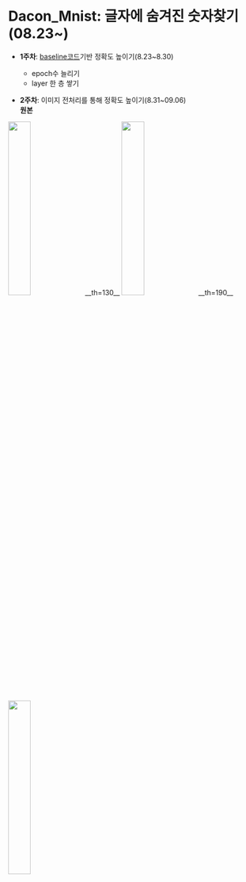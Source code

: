 # Dacon_Mnist: 글자에 숨겨진 숫자찾기 (08.23~)  
- __1주차__: [baseline코드](https://github.com/Jimin980921/Dacon_Mnist/blob/master/dacon_baseline.ipynb)기반 정확도 높이기(8.23~8.30) 
  - epoch수 늘리기  
  - layer 한 층 쌓기  
  
 - __2주차__: 이미지 전처리를 통해 정확도 높이기(8.31~09.06)  
__원본__  
<img src="https://user-images.githubusercontent.com/57060127/92070331-a71a4880-ede6-11ea-86b6-27df9fb1780e.JPG" width=30%>  
__th=130__  
<img src="https://user-images.githubusercontent.com/57060127/92070333-a84b7580-ede6-11ea-943f-4d8d7d6d396f.JPG" width=30%>  
__th=190__  
<img src="https://user-images.githubusercontent.com/57060127/92070334-a8e40c00-ede6-11ea-9e8d-37c71a8c6bfa.JPG" width=30%>  

